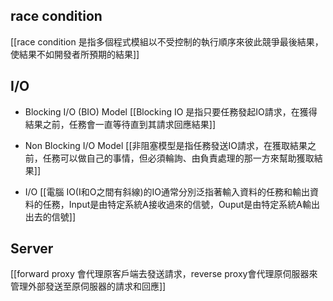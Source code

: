 ## race condition
[[race condition 是指多個程式模組以不受控制的執行順序來彼此競爭最後結果，使結果不如開發者所預期的結果]]

## I/O
- Blocking I/O (BIO) Model
[[Blocking IO 是指只要任務發起IO請求，在獲得結果之前，任務會一直等待直到其請求回應結果]]

- Non Blocking I/O Model
[[非阻塞模型是指任務發送IO請求，在獲取結果之前，任務可以做自己的事情，但必須輪詢、由負責處理的那一方來幫助獲取結果]]


- I/O
[[電腦 IO(I和O之間有斜線)的IO通常分別泛指著輸入資料的任務和輸出資料的任務，Input是由特定系統A接收過來的信號，Ouput是由特定系統A輸出出去的信號]]


## Server
[[forward proxy 會代理原客戶端去發送請求，reverse proxy會代理原伺服器來管理外部發送至原伺服器的請求和回應]]
